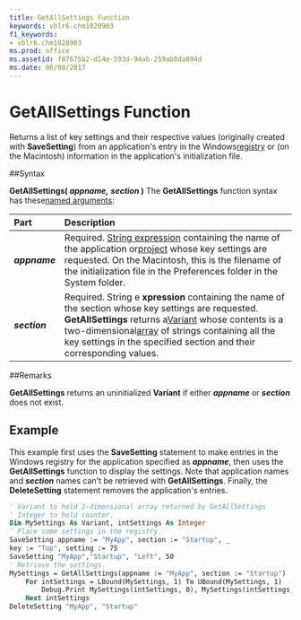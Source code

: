 ```yaml
---
title: GetAllSettings Function
keywords: vblr6.chm1020903
f1_keywords:
- vblr6.chm1020903
ms.prod: office
ms.assetid: f87675b2-d14e-593d-94ab-259ab8da094d
ms.date: 06/08/2017
---
```



# GetAllSettings Function



Returns a list of key settings and their respective values (originally created with  **SaveSetting**) from an application's entry in the Windows[registry](../../Glossary/vbe-glossary.md) or (on the Macintosh) information in the application's initialization file.

##Syntax

**GetAllSettings( _appname,_** **_section_ )**
The  **GetAllSettings** function syntax has these[named arguments](../../Glossary/vbe-glossary.md):


|**Part**|**Description**|
|:-----|:-----|
|**_appname_**|Required. [String expression](../../Glossary/vbe-glossary.md) containing the name of the application or[project](../../Glossary/vbe-glossary.md) whose key settings are requested. On the Macintosh, this is the filename of the initialization file in the Preferences folder in the System folder.|
|**_section_**|Required. String e **xpression** containing the name of the section whose key settings are requested. **GetAllSettings** returns a[Variant](../../Glossary/vbe-glossary.md) whose contents is a two-dimensional[array](../../Glossary/vbe-glossary.md) of strings containing all the key settings in the specified section and their corresponding values.|

##Remarks

**GetAllSettings** returns an uninitialized **Variant** if either **_appname_** or **_section_** does not exist.

## Example

This example first uses the  **SaveSetting** statement to make entries in the Windows registry for the application specified as **_appname_**, then uses the **GetAllSettings** function to display the settings. Note that application names and **_section_** names can't be retrieved with **GetAllSettings**. Finally, the **DeleteSetting** statement removes the application's entries.


```vb
' Variant to hold 2-dimensional array returned by GetAllSettings
' Integer to hold counter.
Dim MySettings As Variant, intSettings As Integer
' Place some settings in the registry.
SaveSetting appname := "MyApp", section := "Startup", _
key := "Top", setting := 75
SaveSetting "MyApp","Startup", "Left", 50
' Retrieve the settings.
MySettings = GetAllSettings(appname := "MyApp", section := "Startup")
    For intSettings = LBound(MySettings, 1) To UBound(MySettings, 1)
        Debug.Print MySettings(intSettings, 0), MySettings(intSettings, 1)
    Next intSettings
DeleteSetting "MyApp", "Startup"


```


